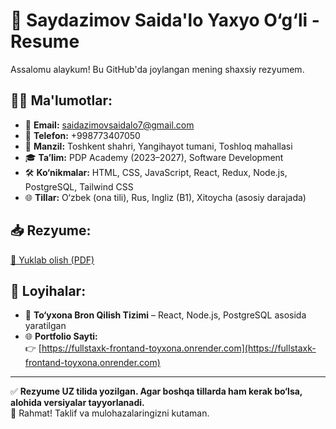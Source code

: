 # 📄 Saydazimov Saida'lo Yaxyo O‘g‘li - Resume

Assalomu alaykum! Bu GitHub'da joylangan mening shaxsiy rezyumem.

## 👨‍💻 Ma'lumotlar:
- 📧 **Email:** saidazimovsaidalo7@gmail.com  
- 📱 **Telefon:** +998773407050  
- 📍 **Manzil:** Toshkent shahri, Yangihayot tumani, Toshloq mahallasi  
- 🎓 **Ta’lim:** PDP Academy (2023–2027), Software Development  
- 🛠️ **Ko‘nikmalar:** HTML, CSS, JavaScript, React, Redux, Node.js, PostgreSQL, Tailwind CSS  
- 🌐 **Tillar:** O‘zbek (ona tili), Rus, Ingliz (B1), Xitoycha (asosiy darajada)

## 📥 Rezyume:
[📄 Yuklab olish (PDF)](https://github.com/SaidaloFront77/saidazimov-resume/blob/main/Saydazimov_Saidalo_Resume_UZ.pdf)

## 💼 Loyihalar:
- 💒 **To‘yxona Bron Qilish Tizimi** – React, Node.js, PostgreSQL asosida yaratilgan
- 🌐 **Portfolio Sayti:**  
  👉 [https://fullstaxk-frontand-toyxona.onrender.com](https://fullstaxk-frontand-toyxona.onrender.com)

---

✅ **Rezyume UZ tilida yozilgan. Agar boshqa tillarda ham kerak bo‘lsa, alohida versiyalar tayyorlanadi.**  
🙏 Rahmat! Taklif va mulohazalaringizni kutaman.
